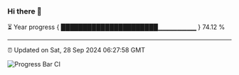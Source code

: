 ### Hi there 👋

⏳ Year progress { ██████████████████████▁▁▁▁▁▁▁▁ } 74.12 %

---

⏰ Updated on Sat, 28 Sep 2024 06:27:58 GMT

![Progress Bar CI](https://github.com/ZhaoGui/ZhaoGui/workflows/Progress%20Bar%20CI/badge.svg)
